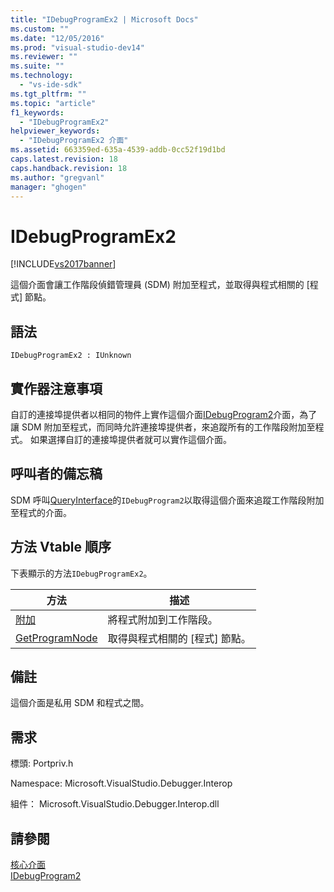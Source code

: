 ```yaml
---
title: "IDebugProgramEx2 | Microsoft Docs"
ms.custom: ""
ms.date: "12/05/2016"
ms.prod: "visual-studio-dev14"
ms.reviewer: ""
ms.suite: ""
ms.technology: 
  - "vs-ide-sdk"
ms.tgt_pltfrm: ""
ms.topic: "article"
f1_keywords: 
  - "IDebugProgramEx2"
helpviewer_keywords: 
  - "IDebugProgramEx2 介面"
ms.assetid: 663359ed-635a-4539-addb-0cc52f19d1bd
caps.latest.revision: 18
caps.handback.revision: 18
ms.author: "gregvanl"
manager: "ghogen"
---
```

# IDebugProgramEx2
[!INCLUDE[vs2017banner](../../../code-quality/includes/vs2017banner.md)]

這個介面會讓工作階段偵錯管理員 \(SDM\) 附加至程式，並取得與程式相關的 \[程式\] 節點。  
  
## 語法  
  
```  
IDebugProgramEx2 : IUnknown  
```  
  
## 實作器注意事項  
 自訂的連接埠提供者以相同的物件上實作這個介面[IDebugProgram2](../../../extensibility/debugger/reference/idebugprogram2.md)介面，為了讓 SDM 附加至程式，而同時允許連接埠提供者，來追蹤所有的工作階段附加至程式。  如果選擇自訂的連接埠提供者就可以實作這個介面。  
  
## 呼叫者的備忘稿  
 SDM 呼叫[QueryInterface](/visual-cpp/atl/queryinterface)的`IDebugProgram2`以取得這個介面來追蹤工作階段附加至程式的介面。  
  
## 方法 Vtable 順序  
 下表顯示的方法`IDebugProgramEx2`。  
  
|方法|描述|  
|--------|--------|  
|[附加](../../../extensibility/debugger/reference/idebugprogramex2-attach.md)|將程式附加到工作階段。|  
|[GetProgramNode](../../../extensibility/debugger/reference/idebugprogramex2-getprogramnode.md)|取得與程式相關的 \[程式\] 節點。|  
  
## 備註  
 這個介面是私用 SDM 和程式之間。  
  
## 需求  
 標頭: Portpriv.h  
  
 Namespace: Microsoft.VisualStudio.Debugger.Interop  
  
 組件： Microsoft.VisualStudio.Debugger.Interop.dll  
  
## 請參閱  
 [核心介面](../../../extensibility/debugger/reference/core-interfaces.md)   
 [IDebugProgram2](../../../extensibility/debugger/reference/idebugprogram2.md)